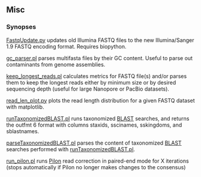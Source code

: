## Misc
### Synopses

[FastqUpdate.py](https://github.com/PombertLab/Misc/blob/main/FastqUpdate.py) updates old Illumina FASTQ files to the new Illumina/Sanger 1.9 FASTQ encoding format. Requires biopython.

[gc_parser.pl](https://github.com/PombertLab/Misc/blob/main/gc_parser.pl) parses multifasta files by their GC content. Useful to parse out contaminants from genome assemblies.

[keep_longest_reads.pl](https://github.com/PombertLab/Misc/blob/main/keep_longest_reads.pl) calculates metrics for FASTQ file(s) and/or parses them to keep the longest reads either by minimum size or by desired sequencing depth (useful for large Nanopore or PacBio datasets).

[read_len_plot.py](https://github.com/PombertLab/Misc/blob/main/read_len_plot.py) plots the read length distribution for a given FASTQ dataset with matplotlib.

[runTaxonomizedBLAST.pl](https://github.com/PombertLab/Misc/blob/main/runTaxonomizedBLAST.pl) runs taxonomized [BLAST](https://blast.ncbi.nlm.nih.gov/Blast.cgi?PAGE_TYPE=BlastDocs&DOC_TYPE=Download) searches, and returns the outfmt 6 format with columns staxids, sscinames, sskingdoms, and sblastnames.

[parseTaxonomizedBLAST.pl](https://github.com/PombertLab/Misc/blob/main/parseTaxonomizedBLAST.pl) parses the content of taxonomized [BLAST](https://blast.ncbi.nlm.nih.gov/Blast.cgi?PAGE_TYPE=BlastDocs&DOC_TYPE=Download) searches performed with [runTaxonomizedBLAST.pl](https://github.com/PombertLab/Misc/blob/main/runTaxonomizedBLAST.pl).

[run_pilon.pl](https://github.com/PombertLab/Misc/blob/main/run_pilon.pl) runs [Pilon](http://software.broadinstitute.org/software/pilon/) read correction in paired-end mode for X iterations (stops automatically if Pilon no longer makes changes to the consensus)